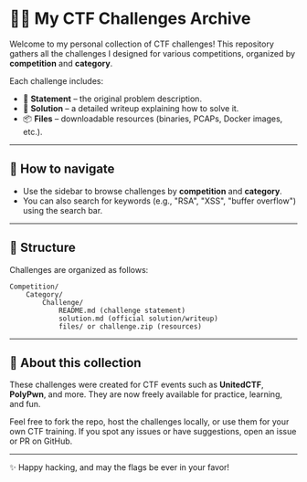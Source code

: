 # 🏴‍☠️  My CTF Challenges Archive

Welcome to my personal collection of CTF challenges!
This repository gathers all the challenges I designed for various competitions, organized by **competition** and **category**.

Each challenge includes:

- 📄 **Statement** – the original problem description.
- 📝 **Solution** – a detailed writeup explaining how to solve it.
- 📦 **Files** – downloadable resources (binaries, PCAPs, Docker images, etc.).

---

## 🔎 How to navigate

- Use the sidebar to browse challenges by **competition** and **category**.
- You can also search for keywords (e.g., "RSA", "XSS", "buffer overflow") using the search bar.

---

## 📂 Structure

Challenges are organized as follows:

```
Competition/
    Category/
        Challenge/
            README.md (challenge statement)
            solution.md (official solution/writeup)
            files/ or challenge.zip (resources)
```

---

## 🚩 About this collection

These challenges were created for CTF events such as **UnitedCTF**, **PolyPwn**, and more.
They are now freely available for practice, learning, and fun.

Feel free to fork the repo, host the challenges locally, or use them for your own CTF training.
If you spot any issues or have suggestions, open an issue or PR on GitHub.

---

✨ Happy hacking, and may the flags be ever in your favor!
